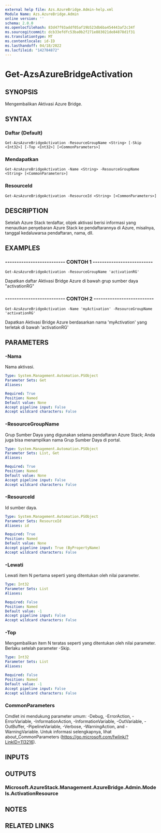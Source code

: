 ```yaml
---
external help file: Azs.AzureBridge.Admin-help.xml
Module Name: Azs.AzureBridge.Admin
online version: ''
schema: 2.0.0
ms.openlocfilehash: 83d47f93addf05af19b523db6ba454443af2c34f
ms.sourcegitcommit: dcb33efdfc53ba0b2f271e883021de84878d1f31
ms.translationtype: MT
ms.contentlocale: id-ID
ms.lasthandoff: 04/18/2022
ms.locfileid: "142784872"
---
```

# Get-AzsAzureBridgeActivation

## SYNOPSIS
Mengembalikan Aktivasi Azure Bridge.

## SYNTAX

### Daftar (Default)
```
Get-AzsAzureBridgeActivation -ResourceGroupName <String> [-Skip <Int32>] [-Top <Int32>] [<CommonParameters>]
```

### Mendapatkan
```
Get-AzsAzureBridgeActivation -Name <String> -ResourceGroupName <String> [<CommonParameters>]
```

### ResourceId
```
Get-AzsAzureBridgeActivation -ResourceId <String> [<CommonParameters>]
```

## DESCRIPTION
Setelah Azure Stack terdaftar, objek aktivasi berisi informasi yang menautkan penyebaran Azure Stack ke pendaftarannya di Azure, misalnya, tanggal kedaluwarsa pendaftaran, nama, dll.

## EXAMPLES

### -------------------------- CONTOH 1 --------------------------
```
Get-AzsAzureBridgeActivation -ResourceGroupName 'activationRG'
```

Dapatkan daftar Aktivasi Bridge Azure di bawah grup sumber daya "activationRG"

### -------------------------- CONTOH 2 --------------------------
```
Get-AzsAzureBridgeActivation -Name 'myActivation' -ResourceGroupName 'activationRG'
```

Dapatkan Aktivasi Bridge Azure berdasarkan nama 'myActivation' yang terletak di bawah 'activationRG'

## PARAMETERS

### -Nama
Nama aktivasi.

```yaml
Type: System.Management.Automation.PSObject
Parameter Sets: Get
Aliases: 

Required: True
Position: Named
Default value: None
Accept pipeline input: False
Accept wildcard characters: False
```

### -ResourceGroupName
Grup Sumber Daya yang digunakan selama pendaftaran Azure Stack; Anda juga bisa menampilkan nama Grup Sumber Daya di portal.

```yaml
Type: System.Management.Automation.PSObject
Parameter Sets: List, Get
Aliases: 

Required: True
Position: Named
Default value: None
Accept pipeline input: False
Accept wildcard characters: False
```

### -ResourceId
Id sumber daya.

```yaml
Type: System.Management.Automation.PSObject
Parameter Sets: ResourceId
Aliases: id

Required: True
Position: Named
Default value: None
Accept pipeline input: True (ByPropertyName)
Accept wildcard characters: False
```

### -Lewati
Lewati item N pertama seperti yang ditentukan oleh nilai parameter.

```yaml
Type: Int32
Parameter Sets: List
Aliases: 

Required: False
Position: Named
Default value: -1
Accept pipeline input: False
Accept wildcard characters: False
```

### -Top
Mengembalikan item N teratas seperti yang ditentukan oleh nilai parameter.
Berlaku setelah parameter -Skip.

```yaml
Type: Int32
Parameter Sets: List
Aliases: 

Required: False
Position: Named
Default value: -1
Accept pipeline input: False
Accept wildcard characters: False
```

### CommonParameters
Cmdlet ini mendukung parameter umum: -Debug, -ErrorAction, -ErrorVariable, -InformationAction, -InformationVariable, -OutVariable, -OutBuffer, -PipelineVariable, -Verbose, -WarningAction, and -WarningVariable. Untuk informasi selengkapnya, lihat about_CommonParameters (https://go.microsoft.com/fwlink/?LinkID=113216).

## INPUTS

## OUTPUTS

### Microsoft.AzureStack.Management.AzureBridge.Admin.Models.ActivationResource

## NOTES

## RELATED LINKS

